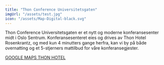 ```yaml
---
title: "Thon Conference Universitetsgaten"
imgUrl: "/assets/test.jpg"
icon: "/assets/Map-Digital-black.svg"
---
```


Thon Conference Universitetsgaten er et nytt og moderne konferansesenter midt i Oslo Sentrum. Konferansesenteret eies og drives av Thon Hotel Rosenkrantz, og med kun 4 minutters gange herfra, kan vi by på både overnatting og et 5-stjerners mattilbud for våre konferansegjester.

[GOOGLE MAPS THON HOTEL](https://www.knowit.no)